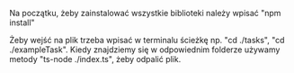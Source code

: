 Na początku, żeby zainstalować wszystkie biblioteki należy wpisać "npm install"

Żeby wejść na plik trzeba wpisać w terminalu ścieżkę np. "cd ./tasks", "cd ./exampleTask".
Kiedy znajdziemy się w odpowiednim folderze używamy metody "ts-node ./index.ts", żeby odpalić plik.
